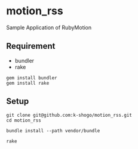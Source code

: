 motion_rss
==========

Sample Application of RubyMotion


## Requirement

* bundler
* rake

```
gem install bundler
gem install rake
```

## Setup

```
git clone git@github.com:k-shogo/motion_rss.git
cd motion_rss
```

```
bundle install --path vendor/bundle
```

```
rake
```